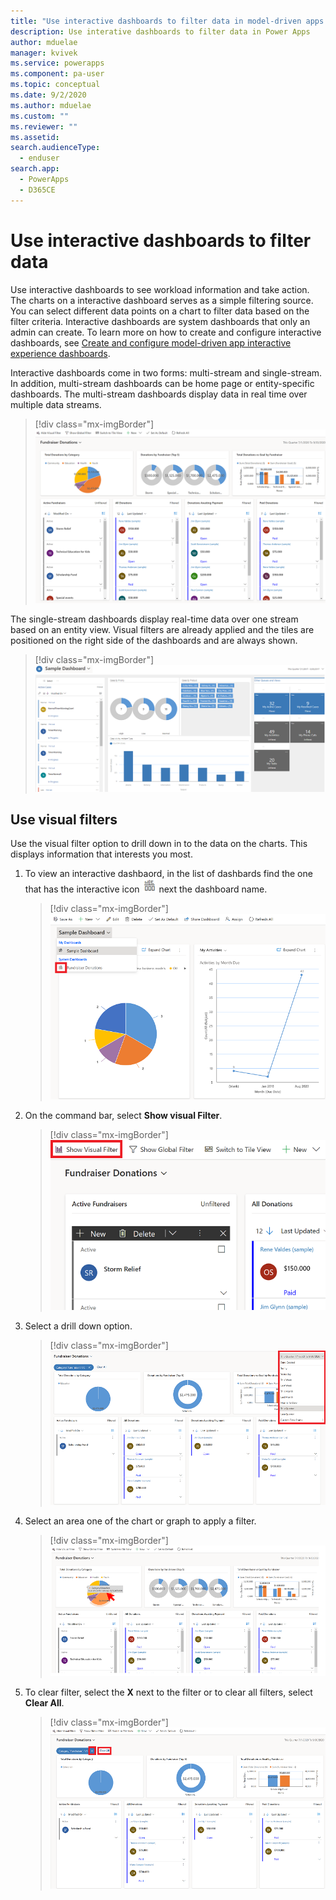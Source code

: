 ```yaml
---
title: "Use interactive dashboards to filter data in model-driven apps| MicrosoftDocs"
description: Use interative dashboards to filter data in Power Apps
author: mduelae
manager: kvivek
ms.service: powerapps
ms.component: pa-user
ms.topic: conceptual
ms.date: 9/2/2020
ms.author: mduelae
ms.custom: ""
ms.reviewer: ""
ms.assetid: 
search.audienceType: 
  - enduser
search.app: 
  - PowerApps
  - D365CE
---
```

# Use interactive dashboards to filter data

Use interactive dashboards to see workload information and take action. The charts on a interactive dashboard serves as a simple filtering source. You can select different data points on a chart to filter data based on the filter criteria. 
Interactive dashboards are system dashboards that only an admin can create. To learn more on how to create and configure interactive dashboards, see [Create and configure model-driven app interactive experience dashboards](https://docs.microsoft.com/powerapps/maker/model-driven-apps/configure-interactive-experience-dashboards).

Interactive dashboards come in two forms: multi-stream and single-stream. In addition, multi-stream dashboards can be home page or entity-specific dashboards. The multi-stream dashboards display data in real time over multiple data streams. 


> [!div class="mx-imgBorder"]
> ![Multi-stream interactive dashboard](media/interactive_dashboard.png "Multi-stream interactive dashboard") 


The single-stream dashboards display real-time data over one stream based on an entity view. Visual filters are already applied and the tiles are positioned on the right side of the dashboards and are always shown.

> [!div class="mx-imgBorder"]
> ![Single stream interactive dashboard](media/single_stream.png "Single stream interactive dashboard") 

 
 ## Use visual filters
 
 Use the visual filter option to drill down in to the data on the charts. This displays information that interests you most.

 1. To view an interactive dashbaord, in the list of dashbards find the one that has the interactive icon ![Interactive dashboard icon](media/interactive_dashboard_icon.png "Interactive dashboard icon") next the dashboard name.

    > [!div class="mx-imgBorder"]
    > ![View a interactive dashboard](media/view_interactive_dashboard.png "view a interactive dashboard")
  
2. On the command bar, select **Show visual Filter**. 


   > [!div class="mx-imgBorder"]
   > ![Show visual filter](media/show_visual_filter.png "Show visual filter")
  
3. Select a drill down option.


   > [!div class="mx-imgBorder"]
   > ![Select drill down option](media/drill_down.png "Select drill down option")
  
4. Select an area one of the chart or graph to apply a filter. 

   > [!div class="mx-imgBorder"]
   > ![Select an area on a chart](media/select_chart_area.png "Select an area on a chart")
  
5. To clear filter, select the **X** next to the filter or to clear all filters, select **Clear All**.

   > [!div class="mx-imgBorder"]
   > ![Clear filters](media/clear_filter.png "Clear filters")
